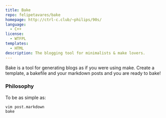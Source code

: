 ```yaml
---
title: Bake
repo: felipetavares/bake
homepage: http://ctrl-c.club/~philips/90s/
language:
  - C++
license:
  - WTFPL
templates:
  - HTML
description: The blogging tool for minimalists & make lovers.
---
```


Bake is a tool for generating blogs as if you were using make.
Create a template, a bakefile and your markdown posts and you are ready to bake!

### Philosophy

To be as simple as:

	vim post.markdown
	bake
